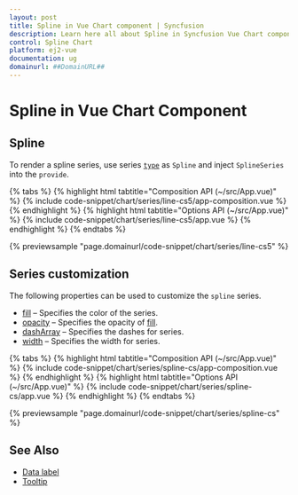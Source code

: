```yaml
---
layout: post
title: Spline in Vue Chart component | Syncfusion
description: Learn here all about Spline in Syncfusion Vue Chart component of Syncfusion Essential JS 2 and more.
control: Spline Chart
platform: ej2-vue
documentation: ug
domainurl: ##DomainURL##
---
```


# Spline in Vue Chart Component

## Spline

To render a spline series, use series [`type`](https://ej2.syncfusion.com/vue/documentation/api/chart/series/#type) as `Spline` and inject `SplineSeries` into the `provide`.

{% tabs %}
{% highlight html tabtitle="Composition API (~/src/App.vue)" %}
{% include code-snippet/chart/series/line-cs5/app-composition.vue %}
{% endhighlight %}
{% highlight html tabtitle="Options API (~/src/App.vue)" %}
{% include code-snippet/chart/series/line-cs5/app.vue %}
{% endhighlight %}
{% endtabs %}
        
{% previewsample "page.domainurl/code-snippet/chart/series/line-cs5" %}

## Series customization

The following properties can be used to customize the `spline` series.

* [fill](https://ej2.syncfusion.com/vue/documentation/api/chart/seriesModel/#fill) – Specifies the color of the series.
* [opacity](https://ej2.syncfusion.com/vue/documentation/api/chart/seriesModel/#opacity) – Specifies the opacity of [fill](https://ej2.syncfusion.com/vue/documentation/api/chart/seriesModel/#fill).
* [dashArray](https://ej2.syncfusion.com/vue/documentation/api/chart/seriesModel/#dasharray) – Specifies the dashes for series.
* [width](https://ej2.syncfusion.com/vue/documentation/api/chart/seriesModel/#width) – Specifies the width for series.

{% tabs %}
{% highlight html tabtitle="Composition API (~/src/App.vue)" %}
{% include code-snippet/chart/series/spline-cs/app-composition.vue %}
{% endhighlight %}
{% highlight html tabtitle="Options API (~/src/App.vue)" %}
{% include code-snippet/chart/series/spline-cs/app.vue %}
{% endhighlight %}
{% endtabs %}
        
{% previewsample "page.domainurl/code-snippet/chart/series/spline-cs" %}

## See Also

* [Data label](../data-labels/)
* [Tooltip](../tool-tip/)